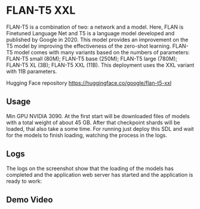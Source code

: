 # FLAN-T5 XXL

FLAN-T5 is a combination of two: a network and a model. Here, FLAN is Finetuned Language Net and T5 is a language model developed and published by Google in 2020. This model provides an improvement on the T5 model by improving the effectiveness of the zero-shot learning. FLAN-T5 model comes with many variants based on the numbers of parameters: FLAN-T5 small (80M); FLAN-T5 base (250M); FLAN-T5 large (780M); FLAN-T5 XL (3B); FLAN-T5 XXL (11B).
This deployment uses the XXL variant with 11B parameters.

Hugging Face repository https://huggingface.co/google/flan-t5-xxl

## Usage
Min GPU NVIDIA 3090. At the first start will be downloaded files of models with a total weight of about 45 GB. After that checkpoint shards will be loaded, thal also take a some time.
For running just deploy this SDL and wait for the models to finish loading, watching the process in the logs.

## Logs
The logs on the screenshot show that the loading of the models has completed and the application web server has started and the application is ready to work:


## Demo Video

